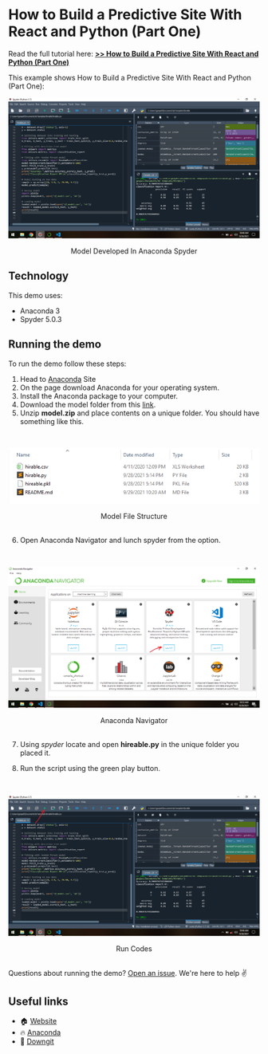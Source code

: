 # How to Build a Predictive Site With React and Python (Part One)

Read the full tutorial here: [**>> How to Build a Predictive Site With React and Python (Part One)**](https://daltonic.github.io)

This example shows How to Build a Predictive Site With React and Python (Part One):

![Model Developed In Anaconda Spyder](../screenshots/model/1.png)
<center><figcaption>Model Developed In Anaconda Spyder</figcaption></center>

## Technology

This demo uses:

- Anaconda 3
- Spyder 5.0.3

## Running the demo

To run the demo follow these steps:

1. Head to [Anaconda](https://www.anaconda.com/products/individual) Site
2. On the page download Anaconda for your operating system.
3. Install the Anaconda package to your computer.
4. Download the model folder from this [link](https://downgit.github.io/#/home?url=https:%2F%2Fgithub.com%2FDaltonic%2Fpredictive%2Ftree%2Fmain%2Fmodel).
5. Unzip **model.zip** and place contents on a unique folder. You should have something like this.
<br/>

![Model File Structure](../screenshots/model/2.png)
<center><figcaption>Model File Structure</figcaption></center>
<br/>

6. Open Anaconda Navigator and lunch spyder from the option.
<br/>

![Anaconda Navigator](../screenshots/model/3.png)
<center><figcaption>Anaconda Navigator</figcaption></center>
<br/>

7. Using *spyder* locate and open **hireable.py** in the unique folder you placed it.

8. Run the script using the green play button.
<br/>

![Run Codes](../screenshots/model/4.png)
<center><figcaption>Run Codes</figcaption></center>
<br/>

Questions about running the demo? [Open an issue](https://github.com/Daltonic/slack-clone/issues). We're here to help ✌️

## Useful links

- 🏠 [Website](https://daltonic.github.io/)
- 🔥 [Anaconda](https://www.anaconda.com/products/individual/)
- 🔷 [Downgit](https://downgit.github.io/)
